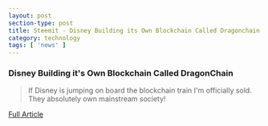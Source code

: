 ```yaml
---
layout: post
section-type: post
title: Steemit - Disney Building its Own Blockchain Called Dragonchain
category: technology
tags: [ 'news' ]
---
```


### Disney Building it's Own Blockchain Called DragonChain

> If Disney is jumping on board the blockchain train I'm officially sold. They absolutely own mainstream society!

[Full Article](https://steemit.com/blockchain/@scaredycatguide/news-disney-building-it-s-own-blockchain-called-dragonchain)
